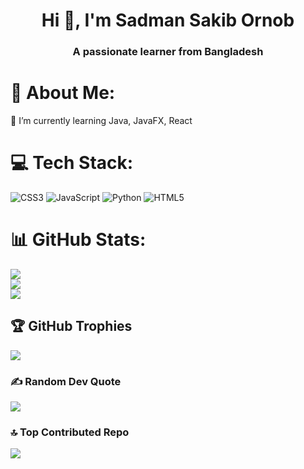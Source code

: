 <h1 align="center">Hi 👋, I'm Sadman Sakib Ornob</h1>
<h3 align="center">A passionate learner from Bangladesh</h3>



# 💫 About Me:
🌱 I’m currently learning Java, JavaFX, React<br>


# 💻 Tech Stack:
![CSS3](https://img.shields.io/badge/css3-%231572B6.svg?style=for-the-badge&logo=css3&logoColor=white) ![JavaScript](https://img.shields.io/badge/javascript-%23323330.svg?style=for-the-badge&logo=javascript&logoColor=%23F7DF1E) ![Python](https://img.shields.io/badge/python-3670A0?style=for-the-badge&logo=python&logoColor=ffdd54) ![HTML5](https://img.shields.io/badge/html5-%23E34F26.svg?style=for-the-badge&logo=html5&logoColor=white)
# 📊 GitHub Stats:
![](https://github-readme-stats.vercel.app/api?username=sadmansakibornob&theme=tokyonight&hide_border=false&include_all_commits=true&count_private=true)<br/>
![](https://nirzak-streak-stats.vercel.app/?user=sadmansakibornob&theme=tokyonight&hide_border=false)<br/>
![](https://github-readme-stats.vercel.app/api/top-langs/?username=sadmansakibornob&theme=tokyonight&hide_border=false&include_all_commits=true&count_private=true&layout=compact)

## 🏆 GitHub Trophies
![](https://github-profile-trophy.vercel.app/?username=sadmansakibornob&theme=tokyonight&no-frame=false&no-bg=true&margin-w=4)

### ✍️ Random Dev Quote
![](https://quotes-github-readme.vercel.app/api?type=vetical&theme=tokyonight)

### 🔝 Top Contributed Repo
![](https://github-contributor-stats.vercel.app/api?username=sadmansakibornob&limit=5&theme=tokyonight&combine_all_yearly_contributions=true)

<!-- Proudly created with GPRM ( https://gprm.itsvg.in ) -->
